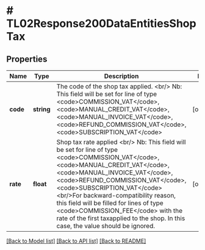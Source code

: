 # # TL02Response200DataEntitiesShopTax

## Properties

Name | Type | Description | Notes
------------ | ------------- | ------------- | -------------
**code** | **string** | The code of the shop tax applied. &lt;br/&gt; Nb: This field will be set for line of type &lt;code&gt;COMMISSION_VAT&lt;/code&gt;, &lt;code&gt;MANUAL_CREDIT_VAT&lt;/code&gt;, &lt;code&gt;MANUAL_INVOICE_VAT&lt;/code&gt;, &lt;code&gt;REFUND_COMMISSION_VAT&lt;/code&gt;, &lt;code&gt;SUBSCRIPTION_VAT&lt;/code&gt; | [optional]
**rate** | **float** | Shop tax rate applied &lt;br/&gt; Nb: This field will be set for line of type &lt;code&gt;COMMISSION_VAT&lt;/code&gt;, &lt;code&gt;MANUAL_CREDIT_VAT&lt;/code&gt;, &lt;code&gt;MANUAL_INVOICE_VAT&lt;/code&gt;, &lt;code&gt;REFUND_COMMISSION_VAT&lt;/code&gt;, &lt;code&gt;SUBSCRIPTION_VAT&lt;/code&gt;&lt;br/&gt;For backward-compatibility reason, this field will be filled for lines of type &lt;code&gt;COMMISSION_FEE&lt;/code&gt; with the rate of the first taxapplied to the shop. In this case, the value should be ignored. | [optional]

[[Back to Model list]](../../README.md#models) [[Back to API list]](../../README.md#endpoints) [[Back to README]](../../README.md)
